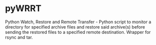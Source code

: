 # pyWRRT
Python Watch, Restore and Remote Transfer - Python script to monitor a directory for specified archive files and restore said archive(s) before sending the restored files to a specified remote destination. Wrapper for rsync and tar.
